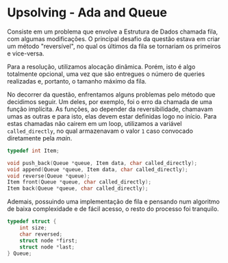 # Upsolving - Ada and Queue

Consiste em um problema que envolve a Estrutura de Dados chamada fila, com algumas modificações. O principal desafio da questão estava em criar um método "reversível", no qual os últimos da fila se tornariam os primeiros e vice-versa. 

Para a resolução, utilizamos alocação dinâmica. Porém, isto é algo totalmente opcional, uma vez que são entregues o número de queries realizadas e, portanto, o tamanho máximo da fila.

No decorrer da questão, enfrentamos alguns problemas pelo método que decidimos seguir. Um deles, por exemplo, foi o erro da chamada de uma função implícita. As funções, ao depender da reversibilidade, chamavam umas as outras e para isto, elas devem estar definidas logo no início. Para estas chamadas não cairem em um loop, utilizamos a variável `called_directly`, no qual armazenavam o valor `1` caso convocado diretamente pela *main*.

```c
typedef int Item;

void push_back(Queue *queue, Item data, char called_directly);
void append(Queue *queue, Item data, char called_directly);
void reverse(Queue *queue);
Item front(Queue *queue, char called_directly);
Item back(Queue *queue, char called_directly);
```

Ademais, possuindo uma implementação de fila e pensando num algoritmo de baixa complexidade e de fácil acesso, o resto do processo foi tranquilo.

```c
typedef struct {
    int size;
    char reversed;
    struct node *first;
    struct node *last;
} Queue;
```